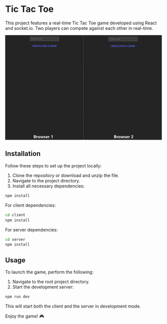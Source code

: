# Tic Tac Toe

This project features a real-time Tic Tac Toe game developed using React and socket.io. Two players can compete against each other in real-time.

![Demo](./demo.gif)

## Installation

Follow these steps to set up the project locally:

1. Clone the repository or download and unzip the file.
2. Navigate to the project directory.
3. Install all necessary dependencies:

```bash
npm install
```

For client dependencies:

```bash
cd client
npm install
```

For server dependencies:

```bash
cd server
npm install
```

## Usage

To launch the game, perform the following:

1. Navigate to the root project directory.
2. Start the development server:

```bash
npm run dev
```

This will start both the client and the server in development mode.

Enjoy the game! 🎮
